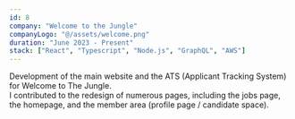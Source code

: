 ```yaml
---
id: 8
company: "Welcome to the Jungle"
companyLogo: "@/assets/welcome.png"
duration: "June 2023 - Present"
stack: ["React", "Typescript", "Node.js", "GraphQL", "AWS"]
---
```


Development of the main website and the ATS (Applicant Tracking System) for Welcome to The Jungle.\
I contributed to the redesign of numerous pages, including the jobs page, the homepage, and the member area (profile page / candidate space).
